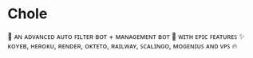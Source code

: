 # Chole
🎀 ᴀɴ ᴀᴅᴠᴀɴᴄᴇᴅ ᴀᴜᴛᴏ ꜰɪʟᴛᴇʀ ʙᴏᴛ + ᴍᴀɴᴀɢᴇᴍᴇɴᴛ ʙᴏᴛ 🎯 ᴡɪᴛʜ ᴇᴘɪᴄ ꜰᴇᴀᴛᴜʀᴇꜱ ✨️ ᴋᴏʏᴇʙ, ʜᴇʀᴏᴋᴜ, ʀᴇɴᴅᴇʀ, ᴏᴋᴛᴇᴛᴏ, ʀᴀɪʟᴡᴀʏ, ꜱᴄᴀʟɪɴɢᴏ, ᴍᴏɢᴇɴɪᴜꜱ ᴀɴᴅ ᴠᴘꜱ 🔥
